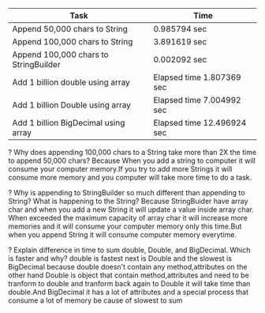 Task      |     Time
----------|-------------
Append 50,000 chars to String  | 0.985794 sec
Append 100,000 chars to String | 3.891619 sec
Append 100,000 chars to StringBuilder | 0.002092 sec
Add 1 billion double using array | Elapsed time 1.807369 sec
Add 1 billion Double using array | Elapsed time 7.004992 sec
Add 1 billion BigDecimal using array | Elapsed time 12.496924 sec

? Why does appending 100,000 chars to a String take more than 2X the time to append 50,000
chars?
Because When you add a string to computer it will consume your computer memory.If you try to add more Strings it will consume more
memory and you computer will take more time to do a task.

? Why is appending to StringBuilder so much different than appending to String? What is
happening to the String?
Because StringBuider have array char and when you add a new String it will update a value inside array char. When exceeded the maximum
capacity of array char it will increase more memories and it will consume your computer memory only this time.But when you append String
it will consume computer memory everytime.

? Explain difference in time to sum double, Double, and BigDecimal. Which is faster and
why?
double is fastest next is Double and the slowest is BigDecimal because double doesn't contain any method,attributes on the other hand
Double is object that contain method,attributes and need to be tranform to double and tranform back again to Double it will take time
than double.And BigDecimal it has a lot of attributes and a special process that consume a lot of memory be cause of slowest to sum
